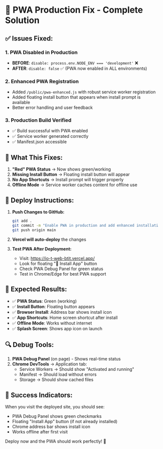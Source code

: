 # 🚀 PWA Production Fix - Complete Solution

## ✅ Issues Fixed:

### 1. **PWA Disabled in Production**
- **BEFORE**: `disable: process.env.NODE_ENV === 'development'` ❌
- **AFTER**: `disable: false` ✅ (PWA now enabled in ALL environments)

### 2. **Enhanced PWA Registration**
- Added `/public/pwa-enhanced.js` with robust service worker registration
- Added floating install button that appears when install prompt is available
- Better error handling and user feedback

### 3. **Production Build Verified**
- ✅ Build successful with PWA enabled
- ✅ Service worker generated correctly
- ✅ Manifest.json accessible

## 🔧 What This Fixes:

1. **"Red" PWA Status** → Now shows green/working
2. **Missing Install Button** → Floating install button will appear
3. **No App Shortcuts** → Install prompt will trigger properly
4. **Offline Mode** → Service worker caches content for offline use

## 🚀 Deploy Instructions:

1. **Push Changes to GitHub:**
   ```bash
   git add .
   git commit -m "Enable PWA in production and add enhanced installation"
   git push origin main
   ```

2. **Vercel will auto-deploy** the changes

3. **Test PWA After Deployment:**
   - Visit: https://io-t-web-btit.vercel.app/
   - Look for floating "📱 Install App" button
   - Check PWA Debug Panel for green status
   - Test in Chrome/Edge for best PWA support

## 📱 Expected Results:

- ✅ **PWA Status**: Green (working)
- ✅ **Install Button**: Floating button appears
- ✅ **Browser Install**: Address bar shows install icon
- ✅ **App Shortcuts**: Home screen shortcut after install
- ✅ **Offline Mode**: Works without internet
- ✅ **Splash Screen**: Shows app icon on launch

## 🔍 Debug Tools:

1. **PWA Debug Panel** (on page) - Shows real-time status
2. **Chrome DevTools** → Application tab:
   - Service Workers → Should show "Activated and running"
   - Manifest → Should load without errors
   - Storage → Should show cached files

## 🎯 Success Indicators:

When you visit the deployed site, you should see:
- PWA Debug Panel shows green checkmarks
- Floating "Install App" button (if not already installed)
- Chrome address bar shows install icon
- Works offline after first visit

Deploy now and the PWA should work perfectly! 🎉
